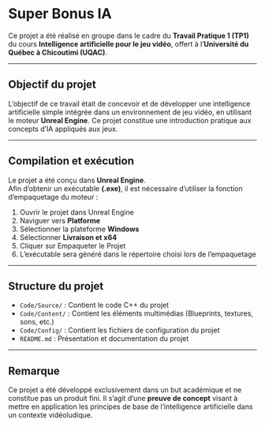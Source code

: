 # Super Bonus IA  

Ce projet a été réalisé en groupe dans le cadre du **Travail Pratique 1 (TP1)** du cours **Intelligence artificielle pour le jeu vidéo**, offert à l’**Université du Québec à Chicoutimi (UQAC)**.  

---

## Objectif du projet  
L’objectif de ce travail était de concevoir et de développer une intelligence artificielle simple intégrée dans un environnement de jeu vidéo, en utilisant le moteur **Unreal Engine**. Ce projet constitue une introduction pratique aux concepts d’IA appliqués aux jeux.  

---

## Compilation et exécution  
Le projet a été conçu dans **Unreal Engine**.  
Afin d’obtenir un exécutable **(.exe)**, il est nécessaire d’utiliser la fonction d’empaquetage du moteur :  

1. Ouvrir le projet dans Unreal Engine  
2. Naviguer vers **Platforme**  
3. Sélectionner la plateforme **Windows**
4. Sélectionner **Livraison et x64**
5. Cliquer sur Empaqueter le Projet
6. L’exécutable sera généré dans le répertoire choisi lors de l’empaquetage  

---

## Structure du projet  
- `Code/Source/` : Contient le code C++ du projet  
- `Code/Content/` : Contient les éléments multimédias (Blueprints, textures, sons, etc.)  
- `Code/Config/` : Contient les fichiers de configuration du projet  
- `README.md` : Présentation et documentation du projet  

---

## Remarque  
Ce projet a été développé exclusivement dans un but académique et ne constitue pas un produit fini. Il s’agit d’une **preuve de concept** visant à mettre en application les principes de base de l’intelligence artificielle dans un contexte vidéoludique.  
